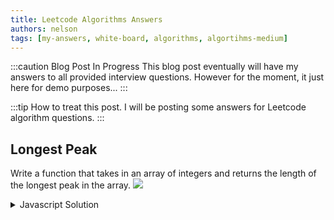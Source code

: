 ```yaml
---
title: Leetcode Algorithms Answers
authors: nelson
tags: [my-answers, white-board, algorithms, algortihms-medium]
---
```


:::caution Blog Post In Progress
This blog post eventually will have my answers to all provided interview
questions. However for the moment, it just here for demo purposes...
:::

:::tip How to treat this post.
I will be posting some answers for Leetcode algorithm questions.
:::





## Longest Peak
Write a function that takes in an array of integers and returns the length of
the longest peak in the array.
![](/img/2022-04-18-17-07-54.png)
<details>
<summary>
 Javascript Solution
</summary>

As you can see you first fit the the peak, and then start extending the peak
sides (That's whjy it starts from the left to the right. which goes increasing
or decreasing)

![](/img/2022-04-18-17-17-44.png)
<div>


```javascript
function longestPeak(array) {
    let longestPeakLength = 0;
    let i = 1;

    while (i < array.length - 1) {
        const isPeak = array[i - 1] < array[i] && array[i + 1] < array[i];
        if (!isPeak) {
            i++;
            continue;
        }

        let leftIdx = i - 2;
        while (leftIdx >= 0 && array[leftIdx] < array[leftIdx + 1]) {
            leftIdx--;
        }

        let rightIdx = i + 2;
        while (rightIdx < array.length && array[rightIdx] < array[rightIdx - 1]) {
            rightIdx++;
        }

         const currentLongest = rightIdx - leftIdx - 1;
        longestPeakLength = Math.max(currentLongest, longestPeakLength);
        i = rightIdx;

    }

    return longestPeakLength;

}

```
</div>
</details>

